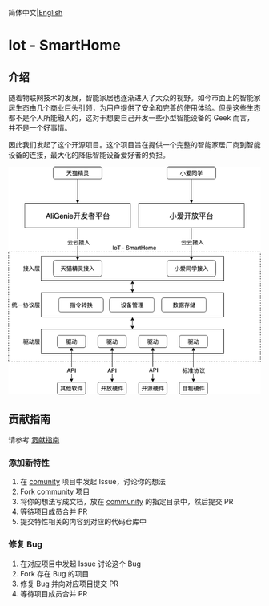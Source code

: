 简体中文|[English](./README-EN.md) 

# Iot - SmartHome

## 介绍

随着物联网技术的发展，智能家居也逐渐进入了大众的视野。如今市面上的智能家居生态由几个商业巨头引领，为用户提供了安全和完善的使用体验。但是这些生态都不是个人所能融入的，这对于想要自己开发一些小型智能设备的 Geek 而言，并不是一个好事情。

因此我们发起了这个开源项目。这个项目旨在提供一个完整的智能家居厂商到智能设备的连接，最大化的降低智能设备爱好者的负担。

![Overview](./images/README/Overview.png)

## 贡献指南
请参考 [贡献指南](CONTRIBUTING.md)

### 添加新特性
1. 在 [comunity](https://github.com/iotsh/community) 项目中发起 Issue，讨论你的想法
1. Fork [community](https://github.com/iotsh/community) 项目
1. 将你的想法写成文档，放在 [community](https://github.com/iotsh/community) 的指定目录中，然后提交 PR
1. 等待项目成员合并 PR
1. 提交特性相关的内容到对应的代码仓库中

### 修复 Bug
1. 在对应项目中发起 Issue 讨论这个 Bug
1. Fork 存在 Bug 的项目
1. 修复 Bug 并向对应项目提交 PR
1. 等待项目成员合并 PR